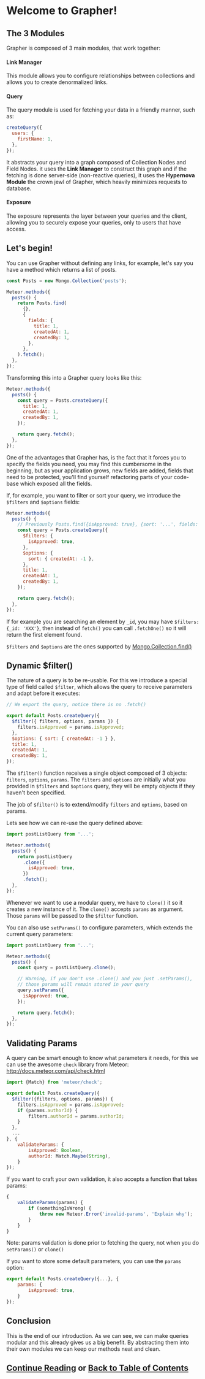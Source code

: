 # Welcome to Grapher!

## The 3 Modules

Grapher is composed of 3 main modules, that work together:

#### Link Manager

This module allows you to configure relationships between collections and allows you to create denormalized links.

#### Query

The query module is used for fetching your data in a friendly manner, such as:

```js
createQuery({
  users: {
    firstName: 1,
  },
});
```

It abstracts your query into a graph composed of Collection Nodes and Field Nodes.
it uses the **Link Manager** to construct this graph and if the fetching is done server-side (non-reactive queries),
it uses the **Hypernova Module** the crown jewl of Grapher, which heavily minimizes requests to database.

#### Exposure

The exposure represents the layer between your queries and the client, allowing you to securely expose your queries,
only to users that have access.

## Let's begin!

You can use Grapher without defining any links, for example, let's say you have a method which returns a list of posts.

```js
const Posts = new Mongo.Collection('posts');

Meteor.methods({
  posts() {
    return Posts.find(
      {},
      {
        fields: {
          title: 1,
          createdAt: 1,
          createdBy: 1,
        },
      },
    ).fetch();
  },
});
```

Transforming this into a Grapher query looks like this:

```js
Meteor.methods({
  posts() {
    const query = Posts.createQuery({
      title: 1,
      createdAt: 1,
      createdBy: 1,
    });

    return query.fetch();
  },
});
```

One of the advantages that Grapher has, is the fact that it forces you to specify the fields you need,
you may find this cumbersome in the beginning, but as your application grows, new fields are added,
fields that need to be protected, you'll find yourself refactoring parts of your code-base which exposed
all the fields.

If, for example, you want to filter or sort your query, we introduce the `$filters` and `$options` fields:

```js
Meteor.methods({
  posts() {
    // Previously Posts.find({isApproved: true}, {sort: '...', fields: '...'});
    const query = Posts.createQuery({
      $filters: {
        isApproved: true,
      },
      $options: {
        sort: { createdAt: -1 },
      },
      title: 1,
      createdAt: 1,
      createdBy: 1,
    });

    return query.fetch();
  },
});
```

If for example you are searching an element by `_id`, you may have `$filters: {_id: 'XXX'}`, then instead of `fetch()` you
can call `.fetchOne()` so it will return the first element found.

`$filters` and `$options` are the ones supported by [Mongo.Collection.find()](http://docs.meteor.com/api/collections.html#Mongo-Collection-find)

## Dynamic $filter()

The nature of a query is to be re-usable. For this we introduce a special type of field called `$filter`,
which allows the query to receive parameters and adapt before it executes:

```js
// We export the query, notice there is no .fetch()

export default Posts.createQuery({
  $filter({ filters, options, params }) {
    filters.isApproved = params.isApproved;
  },
  $options: { sort: { createdAt: -1 } },
  title: 1,
  createdAt: 1,
  createdBy: 1,
});
```

The `$filter()` function receives a single object composed of 3 objects: `filters`, `options`, `params`.
The `filters` and `options` are initially what you provided in `$filters` and `$options` query, they will be empty
objects if they haven't been specified.

The job of `$filter()` is to extend/modify `filters` and `options`, based on params.

Lets see how we can re-use the query defined above:

```js
import postListQuery from '...';

Meteor.methods({
  posts() {
    return postListQuery
      .clone({
        isApproved: true,
      })
      .fetch();
  },
});
```

Whenever we want to use a modular query, we have to `clone()` it so it creates a new instance of it.
The `clone()` accepts `params` as argument. Those `params` will be passed to the `$filter` function.

You can also use `setParams()` to configure parameters, which extends the current query parameters:

```js
import postListQuery from '...';

Meteor.methods({
  posts() {
    const query = postListQuery.clone();

    // Warning, if you don't use .clone() and you just .setParams(),
    // those params will remain stored in your query
    query.setParams({
      isApproved: true,
    });

    return query.fetch();
  },
});
```

## Validating Params

A query can be smart enough to know what parameters it needs, for this we can use the awesome `check` library from Meteor:
http://docs.meteor.com/api/check.html

```js
import {Match} from 'meteor/check';

export default Posts.createQuery({
  $filter({filters, options, params}) {
    filters.isApproved = params.isApproved;
    if (params.authorId) {
        filters.authorId = params.authorId;
    }
  },
  ...
}, {
    validateParams: {
        isApproved: Boolean,
        authorId: Match.Maybe(String),
    }
});
```

If you want to craft your own validation, it also accepts a function that takes params:

```js
{
    validateParams(params) {
        if (somethingIsWrong) {
            throw new Meteor.Error('invalid-params', 'Explain why');
        }
    }
}
```

Note: params validation is done prior to fetching the query, not when you do `setParams()` or `clone()`

If you want to store some default parameters, you can use the `params` option:

```js
export default Posts.createQuery({...}, {
    params: {
        isApproved: true,
    }
});
```

## Conclusion

This is the end of our introduction. As we can see, we can make queries modular and this already gives us
a big benefit. By abstracting them into their own modules we can keep our methods neat and clean.

## [Continue Reading](linking_collections.md) or [Back to Table of Contents](index.md)
